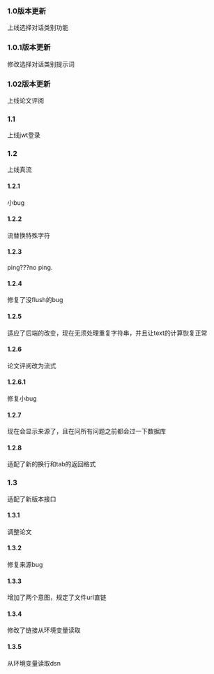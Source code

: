 ### 1.0版本更新
上线选择对话类别功能
### 1.0.1版本更新
修改选择对话类别提示词
### 1.02版本更新
上线论文评阅
### 1.1
上线jwt登录
### 1.2
上线真流
#### 1.2.1
小bug
#### 1.2.2
流替换特殊字符
#### 1.2.3
ping???no ping.
#### 1.2.4
修复了没flush的bug
#### 1.2.5
适应了后端的改变，现在无须处理重复字符串，并且让text的计算恢复正常
#### 1.2.6
论文评阅改为流式
#### 1.2.6.1
修复小bug
#### 1.2.7
现在会显示来源了，且在问所有问题之前都会过一下数据库
#### 1.2.8
适配了新的换行和tab的返回格式
### 1.3
适配了新版本接口
#### 1.3.1
调整论文
#### 1.3.2
修复来源bug
#### 1.3.3
增加了两个意图，规定了文件url直链
#### 1.3.4
修改了链接从环境变量读取
#### 1.3.5
从环境变量读取dsn
